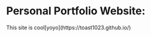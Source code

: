 <h1>Personal Portfolio Website:</h1>
This site is cool[yoyo](https://toast1023.github.io/)
<https://toast1023.github.io/>
